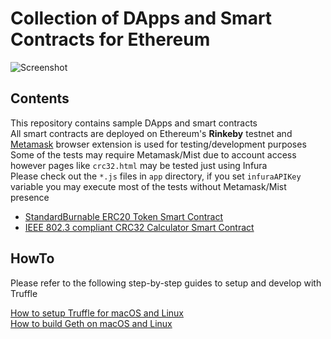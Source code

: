 # Collection of DApps and Smart Contracts for Ethereum

![Screenshot](https://github.com/kozyilmaz/ethereum-dapps/raw/master/docs/wallet-tests.png "Ethereum DApp Development")

## Contents

This repository contains sample DApps and smart contracts  
All smart contracts are deployed on Ethereum's **Rinkeby** testnet and [Metamask](https://metamask.io) browser extension is used for testing/development purposes  
Some of the tests may require Metamask/Mist due to account access however pages like `crc32.html` may be tested just using Infura  
Please check out the `*.js` files in `app` directory, if you set `infuraAPIKey` variable you may execute most of the tests without Metamask/Mist presence  

* [StandardBurnable ERC20 Token Smart Contract](https://rinkeby.etherscan.io/address/0x0edd6c7576e31a740e7bef46388bf91057631b60#code)
* [IEEE 802.3 compliant CRC32 Calculator Smart Contract](https://rinkeby.etherscan.io/address/0x0f7363cbad2f8d9f63bb64aad5dabaf3f1ff1a0c#code)

## HowTo

Please refer to the following step-by-step guides to setup and develop with Truffle  

[How to setup Truffle for macOS and Linux](docs/README.00-truffle.md)  
[How to build Geth on macOS and Linux](docs/README.01-geth.md)
